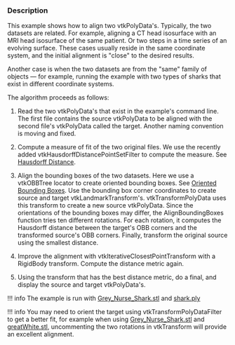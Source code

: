 ### Description

This example shows how to align two vtkPolyData's. Typically, the two datasets are related. For example, aligning a CT head isosurface with an MRI head isosurface of the same patient. Or two steps in a time series of an evolving surface. These cases usually reside in the same coordinate system, and the initial alignment is "close" to the desired results.

Another case is when the two datasets are from the "same" family of objects — for example, running the example with two types of sharks that exist in different coordinate systems.

The algorithm proceeds as follows:

1. Read the two vtkPolyData's that exist in the example's command line. The first file contains the source vtkPolyData to be aligned with the second file's vtkPolyData called the target. Another naming convention is moving and fixed.

2. Compute a measure of fit of the two original files. We use the recently added vtkHausdorffDistancePointSetFilter to compute the measure. See [Hausdorff Distance](https://en.wikipedia.org/wiki/Hausdorff_distance).

3. Align the bounding boxes of the two datasets. Here we use a vtkOBBTree locator to create oriented bounding boxes. See [Oriented Bounding Boxes](https://en.wikipedia.org/wiki/Minimum_bounding_box). Use the bounding box corner coordinates to create source and target vtkLandmarkTransform's. vtkTransformPolyData uses this transform to create a new source vtkPolyData. Since the orientations of the bounding boxes may differ, the AlignBoundingBoxes function tries ten different rotations. For each rotation, it computes the Hausdorff distance between the target's OBB corners and the transformed source's OBB corners. Finally, transform the original source using the smallest distance.

4. Improve the alignment with vtkIterativeClosestPointTransform with a RigidBody transform. Compute the distance metric again.

5. Using the transform that has the best distance metric, do a final, and display the source and target vtkPolyData's.

!!! info
    The example is run with [Grey_Nurse_Shark.stl](https://github.com/lorensen/VTKExamples/raw/master/src/Testing/Data/thingiverse/Grey_Nurse_Shark.stl) and [shark.ply](https://raw.githubusercontent.com/lorensen/VTKExamples/master/src/Testing/Data/shark.ply)

!!! info
    You may need to orient the target using vtkTransformPolyDataFilter to get a better fit, for example when using  [Grey_Nurse_Shark.stl](https://github.com/lorensen/VTKExamples/raw/master/src/Testing/Data/thingiverse/Grey_Nurse_Shark.stl) and [greatWhite.stl](https://raw.githubusercontent.com/lorensen/VTKExamples/master/src/Testing/Data/greatWhite.stl), uncommenting the two rotations in vtkTransform will provide an excellent alignment.

